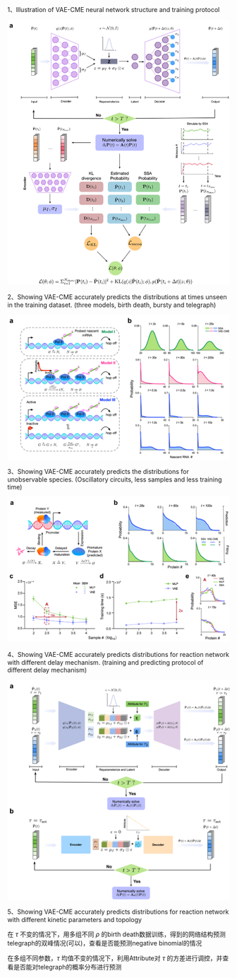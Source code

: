 1、lllustration of VAE-CME neural network structure and training protocol

![fig1](Fig1.png)

2、Showing VAE-CME accurately predicts the distributions at times unseen in the training dataset. (three models, birth death, bursty and telegraph)

![fig1](Fig2.png)

3、Showing VAE-CME accurately predicts the distributions for unobservable species. (Oscillatory circuits, less samples and less training time)

![fig3](Fig3.png)

4、Showing VAE-CME accurately predicts distributions for reaction network with different delay mechanism. (training and predicting protocol of different delay mechanism)

![fig3](Fig4.png)


5、Showing VAE-CME accurately predicts distributions for reaction network with different kinetic parameters and topology
 <!-- prediction performance of different topology with different delay mechanism -->
在 $\tau$ 不变的情况下，用多组不同 $\rho$ 的birth death数据训练，得到的网络结构预测telegraph的双峰情况(可以)，查看是否能预测negative binomial的情况

在多组不同参数，$\tau$ 均值不变的情况下，利用Attribute对 $\tau$ 的方差进行调控，并查看是否能对telegraph的概率分布进行预测






